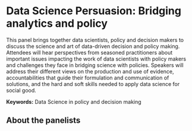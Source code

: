 # Data Science Persuasion: Bridging analytics and policy

This panel brings together data scientists, policy and decision makers to discuss the science and art of data-driven decision and policy making. 
Attendees will hear perspectives from seasoned practitioners about important issues impacting the work of data scientists with policy makers and challenges 
they face in bridging science with policies. Speakers will address their different views on the production and use of evidence, accountabilities that guide 
their formulation and communication of solutions, and the hard and soft skills needed to apply data science for social good.


**Keywords:** Data Science in policy and decision making


## About the panelists

